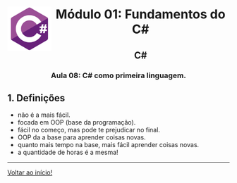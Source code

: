 <div align="center">
<a href="https://github.com/monicaquintal" target="_blank"><img align="left" height="100" src="../../assets/logo.png" /></a>
<h1>Módulo 01: Fundamentos do C#</h1>
<h2>C#</h2>
<h3>Aula 08: C# como primeira linguagem.</h3>
</div>

<div align="justify">

## 1. Definições

- não é a mais fácil.
- focada em OOP (base da programação).
- fácil no começo, mas pode te prejudicar no final.
- OOP da a base para aprender coisas novas.
- quanto mais tempo na base, mais fácil aprender coisas novas.
- a quantidade de horas é a mesma!

---

[Voltar ao início!](https://github.com/monicaquintal/estudandoC-)